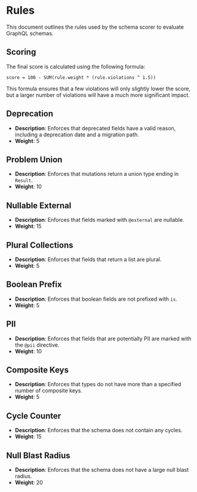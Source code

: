 # Rules

This document outlines the rules used by the schema scorer to evaluate GraphQL schemas.

## Scoring

The final score is calculated using the following formula:

`score = 100 - SUM(rule.weight * (rule.violations ^ 1.5))`

This formula ensures that a few violations will only slightly lower the score, but a larger number of violations will have a much more significant impact.

## Deprecation

- **Description**: Enforces that deprecated fields have a valid reason, including a deprecation date and a migration path.
- **Weight**: 5

## Problem Union

- **Description**: Enforces that mutations return a union type ending in `Result`.
- **Weight**: 10

## Nullable External

- **Description**: Enforces that fields marked with `@external` are nullable.
- **Weight**: 15

## Plural Collections

- **Description**: Enforces that fields that return a list are plural.
- **Weight**: 5

## Boolean Prefix

- **Description**: Enforces that boolean fields are not prefixed with `is`.
- **Weight**: 5

## PII

- **Description**: Enforces that fields that are potentially PII are marked with the `@pii` directive.
- **Weight**: 10

## Composite Keys

- **Description**: Enforces that types do not have more than a specified number of composite keys.
- **Weight**: 5

## Cycle Counter

- **Description**: Enforces that the schema does not contain any cycles.
- **Weight**: 15

## Null Blast Radius

- **Description**: Enforces that the schema does not have a large null blast radius.
- **Weight**: 20
